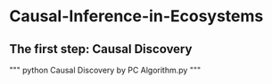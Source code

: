 # Causal-Inference-in-Ecosystems

## The first step: Causal Discovery
"""
python Causal Discovery by PC Algorithm.py
"""
